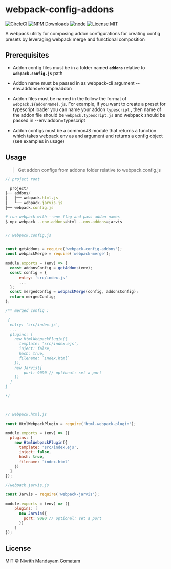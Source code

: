 # webpack-config-addons

[![CircleCI](https://circleci.com/gh/nivrith/webpack-config-addons/tree/master.svg?style=svg)](https://circleci.com/gh/nivrith/webpack-config-addons/tree/master)
[![NPM Downloads](https://img.shields.io/npm/dw/webpack-config-addons.svg)](https://www.npmjs.com/package/webpack-config-addons)
[![node](https://img.shields.io/node/v/webpack-config-addons.svg)](https://www.npmjs.com/package/webpack-config-addons)
[![License MIT](https://img.shields.io/github/license/nivrith/webpack-config-addons.svg)](https://github.com/nivrith/webpack-config-addons/blob/master/LICENSE)

A webpack utility for composing addon configurations for creating config presets by leveraging webpack merge and functional composition

## Prerequisites

- Addon config files must be in a folder named **`addons`** relative to **`webpack.config.js`** path

- Addon name must be passed in as webpack-cli argument  --env.addons=exampleaddon

- Addon files must be named in the follow the format of `webpack.${addonName}.js`. For example, if you want to create a preset for typescript loader you can name your addon `typescript` , then name of the addon file should be  `webpack.typescript.js` and webpack should be passed in --env.addon=typescript

- Addon configs must be a commonJS module that returns a function which takes webpack env as and argument and returns a config object (see examples in usage)

## Usage

> Get addon configs from addons folder relative to webpack.config.js

~~~ js
// project root

  project/
├── addons/
│   ├── webpack.html.js
│   └── webpack.jarvis.js
├── webpack.config.js
~~~

~~~ bash
# run webpack with --env flag and pass addon names
$ npx webpack --env.addons=html --env.addons=jarvis
~~~

```js

// webpack.config.js


const getAddons = require('webpack-config-addons');
const webpackMerge = require('webpack-merge');

module.exports = (env) => {
  const addonsConfig = getAddons(env);
  const config = {
      entry: 'src/index.js'
      ...
  };
  const mergedConfig = webpackMerge(config, addonsConfig);
  return mergedConfig;
};

/** merged config :

 {
  entry: 'src/index.js',
  ...
  plugins: [
    new HtmlWebpackPlugin({
      template: 'src/index.ejs',
      inject: false,
      hash: true,
      filename: `index.html`
    }),
    new Jarvis({
        port: 9090 // optional: set a port
    })
  ]
}

*/



// webpack.html.js

const HtmlWebpackPlugin = require('html-webpack-plugin');

module.exports = (env) => ({
  plugins: [
    new HtmlWebpackPlugin({
      template: 'src/index.ejs',
      inject: false,
      hash: true,
      filename: `index.html`
    })
  ]
});

//webpack.jarvis.js

const Jarvis = require('webpack-jarvis');

module.exports = (env) => ({
    plugins: [
      new Jarvis({
        port: 9090 // optional: set a port
      })
    ]
});

```

## License

MIT © [Nivrith Mandayam Gomatam](https://au.linkedin.com/in/nivrith-gomatam-43bb7aa5)
